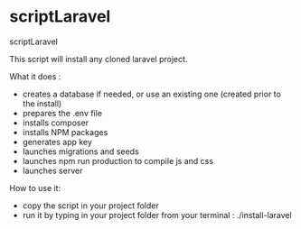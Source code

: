 # scriptLaravel

scriptLaravel

This script will install any cloned laravel project.

What it does :
   - creates a database if needed, or use an existing one (created prior to the install)
   - prepares the .env file
   - installs composer
   - installs NPM packages
   - generates app key
   - launches migrations and seeds
   - launches npm run production to compile js and css
   - launches server

How to use it:
- copy the script in your project folder
- run it by typing in your project folder from your terminal : ./install-laravel